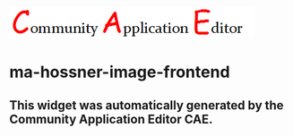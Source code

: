 ![CAE](https://github.com/CAE-Community-Application-Editor/frontendComponent-ma-hossner-image-frontend/blob/gh-pages/img/logo.png)  

ma-hossner-image-frontend
===================


This widget was automatically generated by the Community Application Editor CAE.  
---------------
